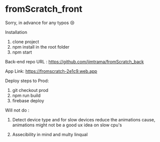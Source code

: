 # fromScratch_front

Sorry, in advance for any typos 😢

Installation 
1. clone project
2. npm install in the root folder
3. npm start

Back-end repo URL : https://github.com/jimtrama/fromScratch_back

App Link: https://fromscratch-2e1c9.web.app


Deploy steps to Prod:
1. git checkout prod 
2. npm run build 
3. firebase deploy 



Will not do :

1. Detect device type and for slow devices reduce the animations cause,
animations might not be a good ux idea on slow cpu's

2. Assecibility in mind and multy linqual  
